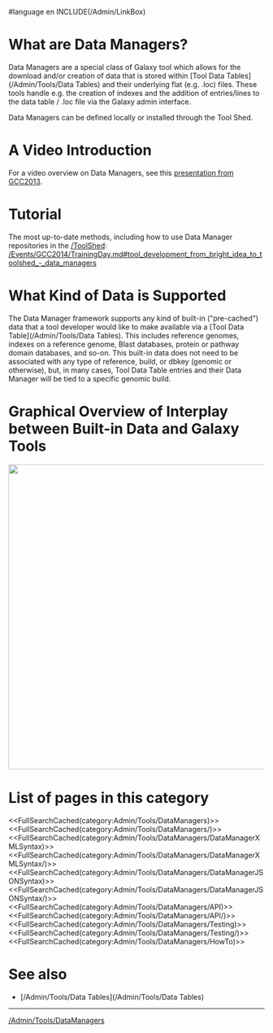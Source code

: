 
#language en
INCLUDE(/Admin/LinkBox)

# What are Data Managers?

Data Managers are a special class of Galaxy tool which allows for the download and/or creation of data that is stored within [Tool Data Tables](/Admin/Tools/Data Tables) and their underlying flat (e.g. .loc) files. These tools handle e.g. the creation of indexes and the addition of entries/lines to the data table / .loc file via the Galaxy admin interface. 

Data Managers can be defined locally or installed through the Tool Shed.

# A Video Introduction

For a video overview on Data Managers, see this [presentation from GCC2013](http://vimeo.com/74265510).

# Tutorial

The most up-to-date methods, including how to use Data Manager repositories in the [/ToolShed](/ToolShed): [/Events/GCC2014/TrainingDay.md#tool_development_from_bright_idea_to_toolshed_-_data_managers](/Events/GCC2014/TrainingDay.md#tool_development_from_bright_idea_to_toolshed_-_data_managers)

# What Kind of Data is Supported

The Data Manager framework supports any kind of built-in ("pre-cached") data that a tool developer would like to make available via a [Tool Data Table](/Admin/Tools/Data Tables). This includes reference genomes, indexes on a reference genome, Blast databases, protein or pathway domain databases, and so-on. This built-in data does not need to be associated with any type of reference, build, or dbkey (genomic or otherwise), but, in many cases, Tool Data Table entries and their Data Manager will be tied to a specific genomic build.

# Graphical Overview of Interplay between Built-in Data and Galaxy Tools

<a href='/attachment:data_managers_figure_S1_schematic_overview.png'><img src='/data_managers_figure_S1_schematic_overview.png' alt='' width=600 /></a> 

# List of pages in this category

<<FullSearchCached(category:Admin/Tools/DataManagers)>>
<<FullSearchCached(category:Admin/Tools/DataManagers/)>>
<<FullSearchCached(category:Admin/Tools/DataManagers/DataManagerXMLSyntax)>>
<<FullSearchCached(category:Admin/Tools/DataManagers/DataManagerXMLSyntax/)>>
<<FullSearchCached(category:Admin/Tools/DataManagers/DataManagerJSONSyntax)>>
<<FullSearchCached(category:Admin/Tools/DataManagers/DataManagerJSONSyntax/)>>
<<FullSearchCached(category:Admin/Tools/DataManagers/API)>>
<<FullSearchCached(category:Admin/Tools/DataManagers/API/)>>
<<FullSearchCached(category:Admin/Tools/DataManagers/Testing)>>
<<FullSearchCached(category:Admin/Tools/DataManagers/Testing/)>>
<<FullSearchCached(category:Admin/Tools/DataManagers/HowTo)>>

# See also

* [/Admin/Tools/Data Tables](/Admin/Tools/Data Tables)

----

[/Admin/Tools/DataManagers](/Admin/Tools/DataManagers)

